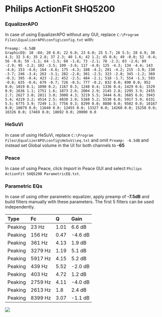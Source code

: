 # Philips ActionFit SHQ5200

### EqualizerAPO
In case of using EqualizerAPO without any GUI, replace `C:\Program Files\EqualizerAPO\config\config.txt`
with:
```
Preamp: -6.5dB
GraphicEQ: 10 -84; 20 6.0; 22 6.0; 23 6.0; 25 5.7; 26 5.5; 28 4.9; 30 4.3; 32 3.6; 35 2.8; 37 2.3; 40 1.6; 42 1.2; 45 0.6; 49 -0.0; 52 -0.4; 56 -0.8; 59 -1.1; 64 -1.5; 68 -1.8; 73 -2.1; 78 -2.3; 83 -2.6; 89 -2.9; 95 -3.2; 102 -3.5; 109 -3.6; 117 -4.0; 125 -4.3; 134 -4.4; 143 -4.6; 153 -4.6; 164 -4.6; 175 -4.3; 188 -4.2; 201 -4.2; 215 -3.9; 230 -3.7; 246 -3.4; 263 -3.1; 282 -2.8; 301 -2.5; 323 -2.0; 345 -1.2; 369 -0.3; 395 -0.4; 423 -2.2; 452 -2.5; 484 -2.1; 518 -1.7; 554 -1.3; 593 -0.8; 635 -0.6; 679 -0.7; 726 -0.5; 777 -0.2; 832 0.0; 890 0.0; 952 0.0; 1019 0.1; 1090 0.2; 1167 0.3; 1248 0.4; 1336 0.4; 1429 0.6; 1529 0.9; 1636 1.1; 1751 1.6; 1873 2.6; 2004 2.9; 2145 2.8; 2295 3.9; 2455 2.7; 2627 3.0; 2811 3.0; 3008 4.3; 3219 5.5; 3444 6.0; 3685 6.0; 3943 5.4; 4219 3.2; 4514 2.5; 4830 2.9; 5168 5.2; 5530 6.0; 5917 5.9; 6331 5.5; 6775 3.9; 7249 1.3; 7756 0.3; 8299 0.0; 8880 0.0; 9502 0.0; 10167 0.0; 10879 0.0; 11640 0.0; 12455 0.0; 13327 0.0; 14260 0.0; 15258 0.0; 16326 0.0; 17469 0.0; 18692 0.0; 20000 0.0
```

### HeSuVi
In case of using HeSuVi, replace `C:\Program Files\EqualizerAPO\config\HeSuVi\eq.txt` and omit `Preamp:
-6.5dB` and instead set Global volume in the UI for both channels to **-65**

### Peace
In case of using Peace, click *Import* in Peace GUI and select `Philips ActionFit SHQ5200 ParametricEQ.txt`.

### Parametric EQs
In case of using other parametric equalizer, apply preamp of **-7.5dB** and build filters manually with
these parameters. The first 5 filters can be used independently.

| Type    | Fc      |    Q | Gain    |
|:--------|:--------|:-----|:--------|
| Peaking | 23 Hz   | 1.01 | 6.6 dB  |
| Peaking | 156 Hz  | 0.47 | -4.6 dB |
| Peaking | 361 Hz  | 4.13 | 1.9 dB  |
| Peaking | 3279 Hz | 1.19 | 5.1 dB  |
| Peaking | 5917 Hz | 4.15 | 5.2 dB  |
| Peaking | 439 Hz  | 5.52 | -2.0 dB |
| Peaking | 403 Hz  | 4.72 | 1.2 dB  |
| Peaking | 2759 Hz | 4.11 | -4.0 dB |
| Peaking | 2613 Hz | 1.8  | 2.4 dB  |
| Peaking | 8399 Hz | 3.07 | -1.1 dB |

![](https://raw.githubusercontent.com/jaakkopasanen/AutoEq/master/results/innerfidelity/sbaf-serious/Philips%20ActionFit%20SHQ5200/Philips%20ActionFit%20SHQ5200.png)